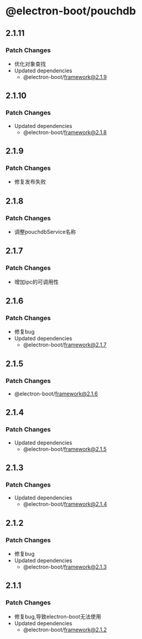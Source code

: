 # @electron-boot/pouchdb

## 2.1.11

### Patch Changes

- 优化对象查找
- Updated dependencies
  - @electron-boot/framework@2.1.9

## 2.1.10

### Patch Changes

- Updated dependencies
  - @electron-boot/framework@2.1.8

## 2.1.9

### Patch Changes

- 修复发布失败

## 2.1.8

### Patch Changes

- 调整pouchdbService名称

## 2.1.7

### Patch Changes

- 增加ipc的可调用性

## 2.1.6

### Patch Changes

- 修复bug
- Updated dependencies
  - @electron-boot/framework@2.1.7

## 2.1.5

### Patch Changes

- @electron-boot/framework@2.1.6

## 2.1.4

### Patch Changes

- Updated dependencies
  - @electron-boot/framework@2.1.5

## 2.1.3

### Patch Changes

- Updated dependencies
  - @electron-boot/framework@2.1.4

## 2.1.2

### Patch Changes

- 修复bug
- Updated dependencies
  - @electron-boot/framework@2.1.3

## 2.1.1

### Patch Changes

- 修复bug,导致electron-boot无法使用
- Updated dependencies
  - @electron-boot/framework@2.1.2
